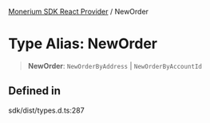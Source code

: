 [Monerium SDK React Provider](../README.md) / NewOrder

# Type Alias: NewOrder

> **NewOrder**: `NewOrderByAddress` \| `NewOrderByAccountId`

## Defined in

sdk/dist/types.d.ts:287
